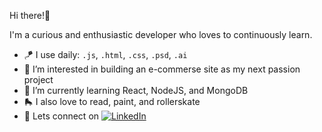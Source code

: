 Hi there!👋

I'm a curious and enthusiastic developer who loves to continuously learn.

- 🪁 I use daily: `.js`, `.html`, `.css`, `.psd`, `.ai`
- 🩵 I’m interested in building an e-commerse site as my next passion project 
- 🌱 I’m currently learning React, NodeJS, and MongoDB
- 🛼 I also love to read, paint, and rollerskate
- 💬 Lets connect on [![LinkedIn](https://img.shields.io/badge/LinkedIn-Julia-blue?style=flat&logo=linkedin&logoColor=white)]([https://www.linkedin.com/in/yourlinkedinprofile/](https://www.linkedin.com/in/juliawalton/))

<!---
JuliaWalton/JuliaWalton is a ✨ special ✨ repository because its `README.md` (this file) appears on your GitHub profile.
You can click the Preview link to take a look at your changes.
--->
